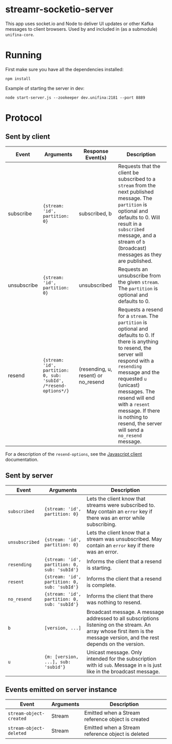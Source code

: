 # streamr-socketio-server

This app uses socket.io and Node to deliver UI updates or other Kafka messages to client browsers. Used by and included in (as a submodule) `unifina-core`.

# Running

First make sure you have all the dependencies installed:

`npm install`

Example of starting the server in dev:

`node start-server.js --zookeeper dev.unifina:2181 --port 8889`

# Protocol

## Sent by client

Event     | Arguments | Response Event(s) | Description
--------- | -------- | ----------- | ----
subscribe | `{stream: 'id', partition: 0}` | subscribed, b | Requests that the client be subscribed to a `stream` from the next published message. The `partition` is optional and defaults to 0. Will result in a `subscribed` message, and a stream of `b` (broadcast) messages as they are published.
unsubscribe | `{stream: 'id', partition: 0}` | unsubscribed | Requests an unsubscribe from the given `stream`. The `partition` is optional and defaults to 0.
resend | `{stream: 'id', partition: 0, sub: 'subId', /*resend-options*/}` | (resending, u, resent) or no_resend | Requests a resend for a `stream`. The `partition` is optional and defaults to 0. If there is anything to resend, the server will respond with a `resending` message and the requested `u` (unicast) messages. The resend will end with a `resent` message. If there is nothing to resend, the server will send a `no_resend` message.

For a description of the `resend-options`, see the [Javascript client](https://github.com/streamr-dev/streamr-client) documentation.

## Sent by server

Event     | Arguments | Description
--------- | -------- |  ----
`subscribed` | `{stream: 'id', partition: 0}` | Lets the client know that streams were subscribed to. May contain an `error` key if there was an error while subscribing.
`unsubscribed` | `{stream: 'id', partition: 0}` | Lets the client know that a stream was unsubscribed. May contain an `error` key if there was an error.
`resending` | `{stream: 'id', partition: 0, sub: 'subId'}` | Informs the client that a resend is starting.
`resent` | `{stream: 'id', partition: 0, sub: 'subId'}` | Informs the client that a resend is complete.
`no_resend` | `{stream: 'id', partition: 0, sub: 'subId'}` | Informs the client that there was nothing to resend.
`b` | `[version, ...]` | Broadcast message. A message addressed to all subscriptions listening on the stream. An array whose first item is the message version, and the rest depends on the version.
`u` | `{m: [version, ...], sub: 'subid'}` | Unicast message. Only intended for the subscription with id `sub`. Message in `m` is just like in the broadcast message.

## Events emitted on server instance

Event     | Arguments | Description
--------- | -------- |  ----
`stream-object-created` | Stream | Emitted when a Stream reference object is created
`stream-object-deleted` | Stream | Emitted when a Stream reference object is deleted
